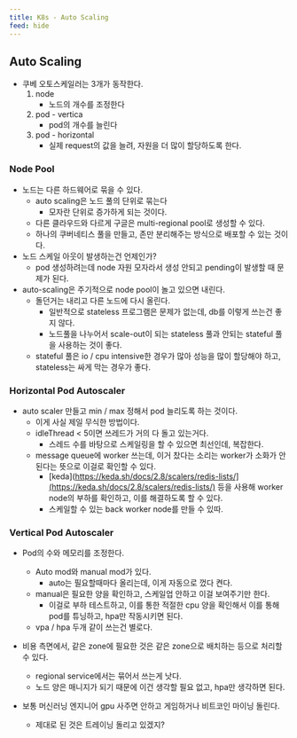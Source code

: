 ```yaml
---
title: K8s - Auto Scaling
feed: hide
---
```

## Auto Scaling
- 쿠베 오토스케일러는 3개가 동작한다.
	1. node
		- 노드의 개수를 조정한다
	2. pod - vertica
		- pod의 개수를 늘린다
	3. pod - horizontal
		- 실제 request의 값을 늘려, 자원을 더 많이 할당하도록 한다.

### Node Pool
- 노드는 다른 하드웨어로 묶을 수 있다.
	- auto scaling은 노드 풀의 단위로 묶는다
		- 모자란 단위로 증가하게 되는 것이다.
	- 다른 클라우드와 다르게 구글은 multi-regional pool로 생성할 수 있다.
	- 하나의 쿠버네티스 풀을 만들고, 존만 분리해주는 방식으로 배포할 수 있는 것이다.
- 노드 스케일 아웃이 발생하는건 언제인가?
	- pod 생성하려는데 node 자원 모자라서 생성 안되고 pending이 발생할 때 문제가 된다.
- auto-scaling은 주기적으로 node pool이 놀고 있으면 내린다.
	- 돌던거는 내리고 다른 노드에 다시 올린다.
		- 일반적으로 stateless 프로그램은 문제가 없는데, db를 이렇게 쓰는건 좋지 않다.
		- 노드풀을 나누어서 scale-out이 되는 stateless 풀과 안되는 stateful 풀을 사용하는 것이 좋다.
	- stateful 풀은 io / cpu intensive한 경우가 많아 성능을 많이 할당해야 하고, stateless는 싸게 막는 경우가 좋다.

### Horizontal Pod Autoscaler
- auto scaler 만들고 min / max 정해서 pod 늘리도록 하는 것이다.
	- 이게 사실 제일 무식한 방법이다.
	- idleThread < 5이면 쓰레드가 거의 다 돌고 있는거다.
		- 스레드 수를 바탕으로 스케일링을 할 수 있으면 최선인데, 복잡한다.
	- message queue에 worker 쓰는데, 이거 찼다는 소리는 worker가 소화가 안된다는 뜻으로 이걸로 확인할 수 있다.
		- [keda](https://keda.sh/docs/2.8/scalers/redis-lists/](https://keda.sh/docs/2.8/scalers/redis-lists/) 등을 사용해 worker node의 부하를 확인하고, 이를 해결하도록 할 수 있다.
		- 스케일할 수 있는 back worker node를 만들 수 있따.

### Vertical Pod Autoscaler
- Pod의 수와 메모리를 조정한다.
	- Auto mod와 manual mod가 있다.
		- auto는 필요할때마다 올리는데, 이게 자동으로 껐다 켠다.
	- manual은 필요한 양을 확인하고, 스케일업 안하고 이걸 보여주기만 한다.
		- 이걸로 부하 테스트하고, 이를 통한 적절한 cpu 양을 확인해서 이를 통해 pod를 튜닝하고, hpa만 작동시키면 된다.
	- vpa / hpa 두개 같이 쓰는건 별로다.

- 비용 측면에서, 같은 zone에 필요한 것은 같은 zone으로 배치하는 등으로 처리할 수 있다.
	- regional service에서는 묶어서 쓰는게 낫다.
	- 노드 양은 매니지가 되기 때문에 이건 생각할 필요 없고, hpa만 생각하면 된다.
- 보통 머신러닝 엔지니어 gpu 사주면 안하고 게임하거나 비트코인 마이닝 돌린다.
	- 제대로 된 것은 트레이닝 돌리고 있겠지?